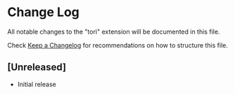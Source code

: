 # Change Log
All notable changes to the "tori" extension will be documented in this file.

Check [Keep a Changelog](http://keepachangelog.com/) for recommendations on how to structure this file.

## [Unreleased]
- Initial release